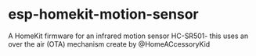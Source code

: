 # esp-homekit-motion-sensor

A HomeKit firmware for an infrared motion sensor HC-SR501- this uses an over the air (OTA) mechanism create by @HomeACcessoryKid
